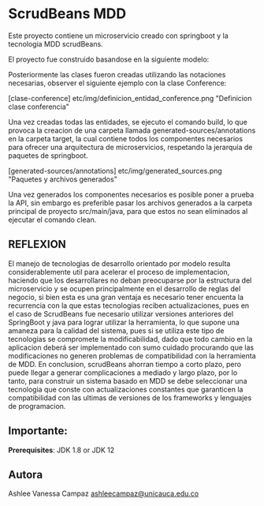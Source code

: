 # ScrudBeans MDD


Este proyecto contiene un microservicio creado con springboot y la tecnologia MDD scrudBeans.

El proyecto fue construido basandose en la siguiente modelo:

[modelo]: etc/img/modelo.png "Modelo microservicio de conferencia"

Posteriormente las clases fueron creadas utilizando las notaciones necesarias, observer el siguiente ejemplo con la clase Conference:

[clase-conference] etc/img/definicion_entidad_conference.png "Definicion clase conferencia"


Una vez creadas todas las entidades, se ejecuto el comando build, lo que provoca la creacion de una carpeta llamada generated-sources/annotations en la carpeta target, la cual contiene todos los componentes necesarios para ofrecer una arquitectura de microservicios, respetando la jerarquia de paquetes de springboot.

[generated-sources/annotations] etc/img/generated_sources.png "Paquetes y archivos generados"

Una vez generados los componentes necesarios es posible poner a prueba la API, sin embargo es preferible pasar los archivos generados a la carpeta principal de proyecto src/main/java, para que estos no sean eliminados al  ejecutar el comando clean. 


## REFLEXION

El manejo de tecnologias de desarrollo orientado por modelo resulta considerablemente util para acelerar el proceso de implementacion, haciendo que los desarrollares no deban preocuparse por la estructura del microservicio y se ocupen principalmente en el desarrollo de reglas del negocio, si bien esta es una gran ventaja es necesario tener encuenta la recurrencia con la que estas tecnologias reciben actualizaciones, pues en el caso de ScrudBeans fue necesario utilizar versiones anteriores del SpringBoot y java para lograr utilizar la herramienta, lo que supone una amaneza para la calidad del sistema, pues si se utiliza este tipo de tecnologias se compromete la modificabilidad, dado que todo cambio en la aplicacion deberá ser implementado con sumo cuidado procurando que las modificaciones no generen problemas de compatibilidad con la herramienta de MDD. En conclusion, scrudBeans ahorran tiempo a corto plazo, pero puede llegar a generar complicaciones a mediado y largo plazo, por lo tanto, para construir un sistema basado en MDD se debe seleccionar una tecnologia que conste con actualizaciones constantes que garanticen la compatibilidad con las ultimas de versiones de los frameworks y lenguajes de programacion.


## Importante:

**Prerequisites**: JDK 1.8 or JDK 12 



## Autora

Ashlee Vanessa Campaz <ashleecampaz@unicauca.edu.co>

